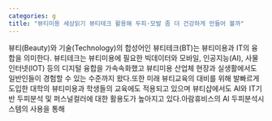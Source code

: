 ```yaml
---
categories: g
title: "뷰티미용 세상읽기 뷰티테크 활용해 두피·모발 좀 더 건강하게 만들어 볼까"
---
```

뷰티(Beauty)와 기술(Technology)의 합성어인 뷰티테크(BT)는 뷰티미용과 IT의 융합을 의미한다. 뷰티테크는 뷰티미용에 필요한 빅데이터와 모바일, 인공지능(AI), 사물인터넷(lOT) 등의 디지털 융합을 가속속화했고 뷰티미용 산업체 현장과 실생활에서도 일반인들이 경험할 수 있는 수준까지 왔다.또한 미래 뷰티교육의 대비를 위해 발빠르게 도입한 대학의 뷰티미용과 학생들의 교육에도 적용되고 있으며 뷰티샵에서도 AI와 IT기반 두피분석 및 퍼스널컬러에 대한 활용도가 높아지고 있다.아람휴비스의 AI 두피분석시스템의 사용을 통해